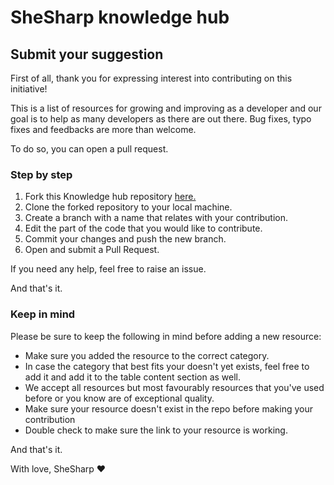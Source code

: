 # SheSharp knowledge hub

## Submit your suggestion

First of all, thank you for expressing interest into contributing on this initiative!

This is a list of resources for growing and improving as a developer and our goal is to help as many developers as there are out there. 
Bug fixes, typo fixes and feedbacks are more than welcome. 

To do so, you can open a pull request.

### Step by step

1. Fork this Knowledge hub repository [here.](https://github.com/shesharpnl/knowledge-hub.git)
2. Clone the forked repository to your local machine.
3. Create a branch with a name that relates with your contribution.
4. Edit the part of the code that you would like to contribute.
5. Commit your changes and push the new branch.
6. Open and submit a Pull Request.

If you need any help, feel free to raise an issue.

And that's it.

### Keep in mind

Please be sure to keep the following in mind before adding a new resource:

- Make sure you added the resource to the correct category.
- In case the category that best fits your doesn't yet exists, feel free to add it and add it to the table content section as well.
- We accept all resources but most favourably resources that you've used before or you know are of exceptional quality.
- Make sure your resource doesn't exist in the repo before making your contribution
- Double check to make sure the link to your resource is working.

And that's it.

With love,
SheSharp ❤️
